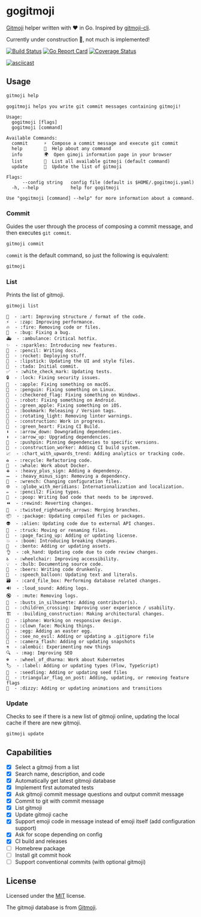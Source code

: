 # gogitmoji

[Gitmoji](https://gitmoji.carloscuesta.me/) helper written with ❤️ in Go. Inspired by [gitmoji-cli](https://github.com/carloscuesta/gitmoji-cli).

Currently under construction 🚧, not much is implemented!

[![Build Status](https://travis-ci.org/jamesdobson/gogitmoji.svg?branch=master)](https://travis-ci.org/jamesdobson/gogitmoji)
[![Go Report Card](https://goreportcard.com/badge/github.com/jamesdobson/gogitmoji)](https://goreportcard.com/report/github.com/jamesdobson/gogitmoji)
[![Coverage Status](https://coveralls.io/repos/github/jamesdobson/gogitmoji/badge.svg?branch=master)](https://coveralls.io/github/jamesdobson/gogitmoji?branch=master)

[![asciicast](https://asciinema.org/a/283799.svg)](https://asciinema.org/a/283799)

## Usage

```bash
gitmoji help
```

```
gogitmoji helps you write git commit messages containing gitmoji!

Usage:
  gogitmoji [flags]
  gogitmoji [command]

Available Commands:
  commit      ⚡️  Compose a commit message and execute git commit
  help        📗  Help about any command
  info        🌍  Open gimoji information page in your browser
  list        📜  List all available gitmoji (default command)
  update      🔄  Update the list of gitmoji

Flags:
      --config string   config file (default is $HOME/.gogitmoji.yaml)
  -h, --help            help for gogitmoji

Use "gogitmoji [command] --help" for more information about a command.
```

### Commit

Guides the user through the process of composing a commit message, and then
executes `git commit`.

```bash
gitmoji commit
```

`commit` is the default command, so just the following is equivalent:

```bash
gitmoji
```

### List

Prints the list of gitmoji.

```bash
gitmoji list
```

```
🎨  - :art: Improving structure / format of the code.
⚡️  - :zap: Improving performance.
🔥  - :fire: Removing code or files.
🐛  - :bug: Fixing a bug.
🚑  - :ambulance: Critical hotfix.
✨  - :sparkles: Introducing new features.
📝  - :pencil: Writing docs.
🚀  - :rocket: Deploying stuff.
💄  - :lipstick: Updating the UI and style files.
🎉  - :tada: Initial commit.
✅  - :white_check_mark: Updating tests.
🔒  - :lock: Fixing security issues.
🍎  - :apple: Fixing something on macOS.
🐧  - :penguin: Fixing something on Linux.
🏁  - :checkered_flag: Fixing something on Windows.
🤖  - :robot: Fixing something on Android.
🍏  - :green_apple: Fixing something on iOS.
🔖  - :bookmark: Releasing / Version tags.
🚨  - :rotating_light: Removing linter warnings.
🚧  - :construction: Work in progress.
💚  - :green_heart: Fixing CI Build.
⬇️  - :arrow_down: Downgrading dependencies.
⬆️  - :arrow_up: Upgrading dependencies.
📌  - :pushpin: Pinning dependencies to specific versions.
👷  - :construction_worker: Adding CI build system.
📈  - :chart_with_upwards_trend: Adding analytics or tracking code.
♻️  - :recycle: Refactoring code.
🐳  - :whale: Work about Docker.
➕  - :heavy_plus_sign: Adding a dependency.
➖  - :heavy_minus_sign: Removing a dependency.
🔧  - :wrench: Changing configuration files.
🌐  - :globe_with_meridians: Internationalization and localization.
✏️  - :pencil2: Fixing typos.
💩  - :poop: Writing bad code that needs to be improved.
⏪  - :rewind: Reverting changes.
🔀  - :twisted_rightwards_arrows: Merging branches.
📦  - :package: Updating compiled files or packages.
👽  - :alien: Updating code due to external API changes.
🚚  - :truck: Moving or renaming files.
📄  - :page_facing_up: Adding or updating license.
💥  - :boom: Introducing breaking changes.
🍱  - :bento: Adding or updating assets.
👌  - :ok_hand: Updating code due to code review changes.
♿️  - :wheelchair: Improving accessibility.
💡  - :bulb: Documenting source code.
🍻  - :beers: Writing code drunkenly.
💬  - :speech_balloon: Updating text and literals.
🗃  - :card_file_box: Performing database related changes.
🔊  - :loud_sound: Adding logs.
🔇  - :mute: Removing logs.
👥  - :busts_in_silhouette: Adding contributor(s).
🚸  - :children_crossing: Improving user experience / usability.
🏗  - :building_construction: Making architectural changes.
📱  - :iphone: Working on responsive design.
🤡  - :clown_face: Mocking things.
🥚  - :egg: Adding an easter egg.
🙈  - :see_no_evil: Adding or updating a .gitignore file
📸  - :camera_flash: Adding or updating snapshots
⚗  - :alembic: Experimenting new things
🔍  - :mag: Improving SEO
☸️  - :wheel_of_dharma: Work about Kubernetes
🏷️  - :label: Adding or updating types (Flow, TypeScript)
🌱  - :seedling: Adding or updating seed files
🚩  - :triangular_flag_on_post: Adding, updating, or removing feature flags
💫  - :dizzy: Adding or updating animations and transitions
```

### Update

Checks to see if there is a new list of gitmoji online, updating the local cache
if there are new gitmoji.

```bash
gitmoji update
```

## Capabilities

- [x] Select a gitmoji from a list
- [x] Search name, description, and code
- [x] Automatically get latest gitmoji database
- [x] Implement first automated tests
- [x] Ask gitmoji commit message questions and output commit message
- [x] Commit to git with commit message
- [x] List gitmoji
- [x] Update gitmoji cache
- [x] Support emoji code in message instead of emoji itself (add configuration support)
- [x] Ask for scope depending on config
- [x] CI build and releases
- [ ] Homebrew package
- [ ] Install git commit hook
- [ ] Support conventional commits (with optional gitmoji)

## License

Licensed under the [MIT](https://github.com/jamesdobson/gogitmoji/blob/master/LICENSE) license.

The gitmoji database is from [Gitmoji](https://gitmoji.carloscuesta.me/).
